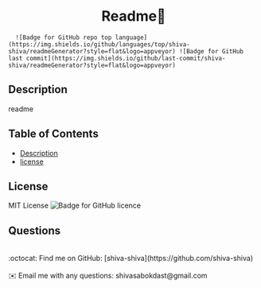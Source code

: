 
<h1 align="center"> Readme👋</h1>

      ![Badge for GitHub repo top language](https://img.shields.io/github/languages/top/shiva-shiva/readmeGenerator?style=flat&logo=appveyor) ![Badge for GitHub last commit](https://img.shields.io/github/last-commit/shiva-shiva/readmeGenerator?style=flat&logo=appveyor)
   


   ## Description 
   readme

  ## Table of Contents
* [Description](#Description)
* [license](#license)
## License
MIT License
       ![Badge for GitHub licence](https://img.shields.io/github/license/shiva-shiva/readmeGenerator?style=flat&logo=appveyor)
      
## Questions
<br />
    :octocat: Find me on GitHub: [shiva-shiva](https://github.com/shiva-shiva)<br />
    <br />
    ✉️ Email me with any questions: shivasabokdast@gmail.com<br /><br />